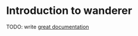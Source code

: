 # Introduction to wanderer

TODO: write [great documentation](http://jacobian.org/writing/what-to-write/)

